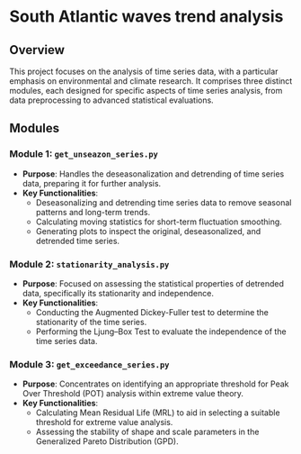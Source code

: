 # South Atlantic waves trend analysis

## Overview
This project focuses on the analysis of time series data, with a particular emphasis on environmental and climate research. It comprises three distinct modules, each designed for specific aspects of time series analysis, from data preprocessing to advanced statistical evaluations.

## Modules

### Module 1: `get_unseazon_series.py`
- **Purpose**: Handles the deseasonalization and detrending of time series data, preparing it for further analysis.
- **Key Functionalities**:
  - Deseasonalizing and detrending time series data to remove seasonal patterns and long-term trends.
  - Calculating moving statistics for short-term fluctuation smoothing.
  - Generating plots to inspect the original, deseasonalized, and detrended time series.

### Module 2: `stationarity_analysis.py`
- **Purpose**: Focused on assessing the statistical properties of detrended data, specifically its stationarity and independence.
- **Key Functionalities**:
  - Conducting the Augmented Dickey-Fuller test to determine the stationarity of the time series.
  - Performing the Ljung–Box Test to evaluate the independence of the time series data.

### Module 3: `get_exceedance_series.py`
- **Purpose**: Concentrates on identifying an appropriate threshold for Peak Over Threshold (POT) analysis within extreme value theory.
- **Key Functionalities**:
  - Calculating Mean Residual Life (MRL) to aid in selecting a suitable threshold for extreme value analysis.
  - Assessing the stability of shape and scale parameters in the Generalized Pareto Distribution (GPD).
